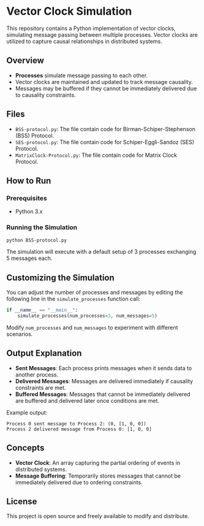 # Vector Clock Simulation

This repository contains a Python implementation of vector clocks, simulating message passing between multiple processes. Vector clocks are utilized to capture causal relationships in distributed systems.

## Overview

- **Processes** simulate message passing to each other.
- Vector clocks are maintained and updated to track message causality.
- Messages may be buffered if they cannot be immediately delivered due to causality constraints.

## Files

- `BSS-protocol.py`: The file contain code for Birman-Schiper-Stephenson (BSS) Protocol.
- `SES-protocol.py`: The file contain code for Schiper-Eggli-Sandoz (SES) Protocol.
- `MatrixClock-Protocol.py`: The file contain code for Matrix Clock Protocol.

## How to Run

### Prerequisites
- Python 3.x

### Running the Simulation

```bash
python BSS-protocol.py
```

The simulation will execute with a default setup of 3 processes exchanging 5 messages each.

## Customizing the Simulation
You can adjust the number of processes and messages by editing the following line in the `simulate_processes` function call:

```python
if __name__ == "__main__":
    simulate_processes(num_processes=3, num_messages=5)
```

Modify `num_processes` and `num_messages` to experiment with different scenarios.

## Output Explanation

- **Sent Messages**: Each process prints messages when it sends data to another process.
- **Delivered Messages**: Messages are delivered immediately if causality constraints are met.
- **Buffered Messages**: Messages that cannot be immediately delivered are buffered and delivered later once conditions are met.

Example output:
```
Process 0 sent message to Process 2: (0, [1, 0, 0])
Process 2 delivered message from Process 0: [1, 0, 0]
```

## Concepts
- **Vector Clock**: An array capturing the partial ordering of events in distributed systems.
- **Message Buffering**: Temporarily stores messages that cannot be immediately delivered due to ordering constraints.

## License

This project is open source and freely available to modify and distribute.
